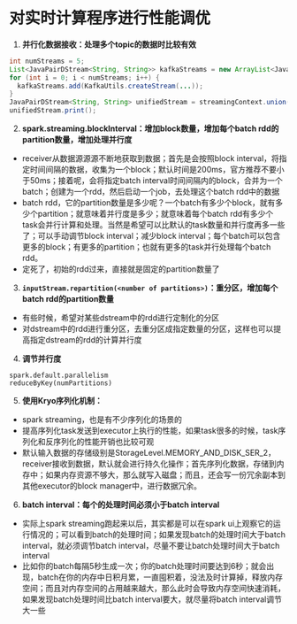 # 对实时计算程序进行性能调优

1. **并行化数据接收：处理多个topic的数据时比较有效**

```java
int numStreams = 5;
List<JavaPairDStream<String, String>> kafkaStreams = new ArrayList<JavaPairDStream<String, String>>(numStreams);
for (int i = 0; i < numStreams; i++) {
  kafkaStreams.add(KafkaUtils.createStream(...));
}
JavaPairDStream<String, String> unifiedStream = streamingContext.union(kafkaStreams.get(0), kafkaStreams.subList(1, kafkaStreams.size()));
unifiedStream.print();
```

2. **spark.streaming.blockInterval：增加block数量，增加每个batch rdd的partition数量，增加处理并行度**

- receiver从数据源源源不断地获取到数据；首先是会按照block interval，将指定时间间隔的数据，收集为一个block；默认时间是200ms，官方推荐不要小于50ms；接着呢，会将指定batch interval时间间隔内的block，合并为一个batch；创建为一个rdd，然后启动一个job，去处理这个batch rdd中的数据
- batch rdd，它的partition数量是多少呢？一个batch有多少个block，就有多少个partition；就意味着并行度是多少；就意味着每个batch rdd有多少个task会并行计算和处理。当然是希望可以比默认的task数量和并行度再多一些了；可以手动调节block interval；减少block interval；每个batch可以包含更多的block；有更多的partition；也就有更多的task并行处理每个batch rdd。
- 定死了，初始的rdd过来，直接就是固定的partition数量了

3. **`inputStream.repartition(<number of partitions>)`：重分区，增加每个batch rdd的partition数量**

- 有些时候，希望对某些dstream中的rdd进行定制化的分区
- 对dstream中的rdd进行重分区，去重分区成指定数量的分区，这样也可以提高指定dstream的rdd的计算并行度

4. **调节并行度**

```
spark.default.parallelism
reduceByKey(numPartitions)
```

5. **使用Kryo序列化机制：**

- spark streaming，也是有不少序列化的场景的 
- 提高序列化task发送到executor上执行的性能，如果task很多的时候，task序列化和反序列化的性能开销也比较可观
- 默认输入数据的存储级别是StorageLevel.MEMORY_AND_DISK_SER_2，receiver接收到数据，默认就会进行持久化操作；首先序列化数据，存储到内存中；如果内存资源不够大，那么就写入磁盘；而且，还会写一份冗余副本到其他executor的block manager中，进行数据冗余。

6. **batch interval：每个的处理时间必须小于batch interval**

- 实际上spark streaming跑起来以后，其实都是可以在spark ui上观察它的运行情况的；可以看到batch的处理时间；如果发现batch的处理时间大于batch interval，就必须调节batch interval，尽量不要让batch处理时间大于batch interval
- 比如你的batch每隔5秒生成一次；你的batch处理时间要达到6秒；就会出现，batch在你的内存中日积月累，一直囤积着，没法及时计算掉，释放内存空间；而且对内存空间的占用越来越大，那么此时会导致内存空间快速消耗，如果发现batch处理时间比batch interval要大，就尽量将batch interval调节大一些